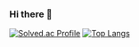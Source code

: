 ### Hi there 👋

[![Solved.ac Profile](http://mazassumnida.wtf/api/v2/generate_badge?boj=jch3537)](https://solved.ac/jch3537/) [![Top Langs](https://github-readme-stats.vercel.app/api/top-langs/?username=JungChnagHwi&layout=compact&langs_count=6)](https://github.com/anuraghazra/github-readme-stats)



<!--
**JungChnagHwi/JungChnagHwi** is a ✨ _special_ ✨ repository because its `README.md` (this file) appears on your GitHub profile.
![ChangHwi's GitHub stats](https://github-readme-stats.vercel.app/api?username=JungChnagHwi&show_icons=true&theme=dark)
Here are some ideas to get you started:

- 🔭 I’m currently working on ...
- 🌱 I’m currently learning ...
- 👯 I’m looking to collaborate on ...
- 🤔 I’m looking for help with ...
- 💬 Ask me about ...
- 📫 How to reach me: ...
- 😄 Pronouns: ...
- ⚡ Fun fact: ...
-->
